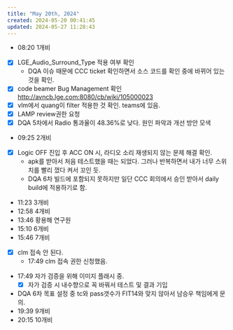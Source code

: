 ```yaml
---
title: "May 20th, 2024"
created: 2024-05-20 00:41:45
updated: 2024-05-27 11:28:43
---
```

  * 08:20 1개비
  * [x] LGE_Audio_Surround_Type 적용 여부 확인
    * DQA 이슈 때문에 CCC ticket 확인하면서 소스 코드를 확인 중에 바뀌어 있는 것을 확인.
  * [x] code beamer Bug Management 확인 http://avncb.lge.com:8080/cb/wiki/105000023
  * [x] vlm에서 quang이 filter 적용한 것 확인. teams에 있음.
  * [x] LAMP review권한 요청
  * [x] DQA 5차에서 Radio 통과율이 48.36%로 낮다. 원인 파악과 개선 방안 모색
  * 09:25 2개비
  * [x] Logic OFF 진입 후 ACC ON 시, 라디오 소리 재생되지 않는 문제 해결 확인.
    * apk를 받아서 처음 테스트했을 때는 되었다. 그러나 반복하면서 내가 너무 스위치를 빨리 껐다 켜서 꼬인 듯. 
    * DQA 6차 빌드에 포함되지 못하지만 일단 CCC 회의에서 승인 받아서 daily build에 적용하기로 함.
  * 11:23 3개비
  * 12:58 4개비
  * 13:46 황용해 연구원
  * 15:10 6개비
  * 15:46 7개비
  * [x] clm 접속 안 된다.
    * 17:49 clm 접속 권한 신청했음.
  * 17:49 자가 검증을 위해 이미지 플래시 중.
    * [x] 자가 검증 시 내수향으로 꼭 바꿔서 테스트 및 결과 기입
  * DQA 6차 목표 설정 중 tc와 pass갯수가 FIT14와 맞지 않아서 남승우 책임에게 문의.
  * 19:39 9개비
  * 20:15 10개비